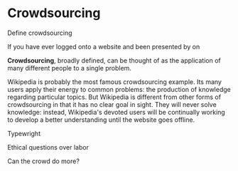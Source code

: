 # Crowdsourcing

Define crowdsourcing

If you have ever logged onto a website and been presented by on

**Crowdsourcing**, broadly defined, can be thought of as the application of many different people to a single problem. 

Wikipedia is probably the most famous crowdsourcing example. Its many users apply their energy to common problems: the production of knowledge regarding particular topics. But Wikipedia is different from other forms of crowdsourcing in that it has no clear goal in sight. They will never solve knowledge: instead, Wikipedia's devoted users will be continually working to develop a better understanding until the website goes offline.

Typewright

Ethical questions over labor

Can the crowd do more?